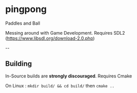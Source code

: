 # pingpong
Paddles and Ball

Messing around with Game Development.
Requires SDL2 (https://www.libsdl.org/download-2.0.php)

--
## Building
In-Source builds are **strongly discouraged**.
Requires Cmake

On Linux : 
`mkdir build/ && cd build/` then `cmake ..`
